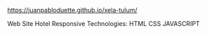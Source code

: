 https://juanpabloduette.github.io/xela-tulum/

Web Site Hotel Responsive
Technologies:
HTML
CSS
JAVASCRIPT

